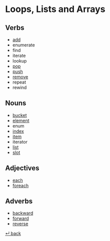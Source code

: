# Loops, Lists and Arrays

## Verbs

  - [add](add.md)
  - enumerate
  - find
  - iterate
  - lookup
  - [pop](pop.md)
  - [push](push.md)
  - [remove](remove.md)
  - repeat
  - rewind
  
## Nouns

  - [bucket](bucket.md)
  - [element](element.md)
  - enum
  - [index](index.md)
  - [item](item.md)
  - iterator
  - [list](list.md)
  - [slot](slot.md)

## Adjectives

  - [each](each.md)
  - [foreach](foreach.md)
  
## Adverbs

  - [backward](backward.md)
  - [forward](forward.md)
  - [reverse](reverse.md)

[↵ back](../README.md)